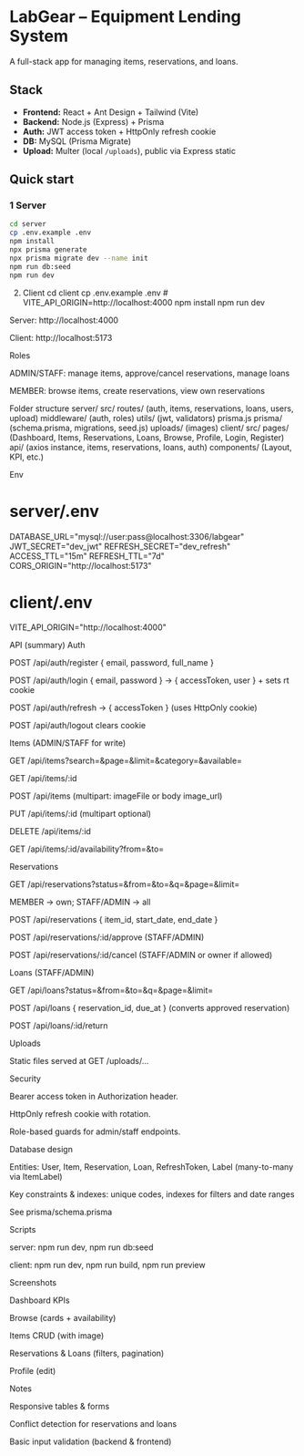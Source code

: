 # LabGear – Equipment Lending System

A full-stack app for managing items, reservations, and loans.

## Stack

- **Frontend:** React + Ant Design + Tailwind (Vite)
- **Backend:** Node.js (Express) + Prisma
- **Auth:** JWT access token + HttpOnly refresh cookie
- **DB:** MySQL (Prisma Migrate)
- **Upload:** Multer (local `/uploads`), public via Express static

## Quick start

### 1 Server

```bash
cd server
cp .env.example .env
npm install
npx prisma generate
npx prisma migrate dev --name init
npm run db:seed
npm run dev
```

2. Client
   cd client
   cp .env.example .env # VITE_API_ORIGIN=http://localhost:4000
   npm install
   npm run dev

Server: http://localhost:4000

Client: http://localhost:5173

Roles

ADMIN/STAFF: manage items, approve/cancel reservations, manage loans

MEMBER: browse items, create reservations, view own reservations

Folder structure
server/
src/
routes/ (auth, items, reservations, loans, users, upload)
middleware/ (auth, roles)
utils/ (jwt, validators)
prisma.js
prisma/ (schema.prisma, migrations, seed.js)
uploads/ (images)
client/
src/
pages/ (Dashboard, Items, Reservations, Loans, Browse, Profile, Login, Register)
api/ (axios instance, items, reservations, loans, auth)
components/ (Layout, KPI, etc.)

Env

# server/.env

DATABASE_URL="mysql://user:pass@localhost:3306/labgear"
JWT_SECRET="dev_jwt"
REFRESH_SECRET="dev_refresh"
ACCESS_TTL="15m"
REFRESH_TTL="7d"
CORS_ORIGIN="http://localhost:5173"

# client/.env

VITE_API_ORIGIN="http://localhost:4000"

API (summary)
Auth

POST /api/auth/register { email, password, full_name }

POST /api/auth/login { email, password } → { accessToken, user } + sets rt cookie

POST /api/auth/refresh → { accessToken } (uses HttpOnly cookie)

POST /api/auth/logout clears cookie

Items (ADMIN/STAFF for write)

GET /api/items?search=&page=&limit=&category=&available=

GET /api/items/:id

POST /api/items (multipart: imageFile or body image_url)

PUT /api/items/:id (multipart optional)

DELETE /api/items/:id

GET /api/items/:id/availability?from=&to=

Reservations

GET /api/reservations?status=&from=&to=&q=&page=&limit=

MEMBER → own; STAFF/ADMIN → all

POST /api/reservations { item_id, start_date, end_date }

POST /api/reservations/:id/approve (STAFF/ADMIN)

POST /api/reservations/:id/cancel (STAFF/ADMIN or owner if allowed)

Loans (STAFF/ADMIN)

GET /api/loans?status=&from=&to=&q=&page=&limit=

POST /api/loans { reservation_id, due_at } (converts approved reservation)

POST /api/loans/:id/return

Uploads

Static files served at GET /uploads/...

Security

Bearer access token in Authorization header.

HttpOnly refresh cookie with rotation.

Role-based guards for admin/staff endpoints.

Database design

Entities: User, Item, Reservation, Loan, RefreshToken, Label (many-to-many via ItemLabel)

Key constraints & indexes: unique codes, indexes for filters and date ranges

See prisma/schema.prisma

Scripts

server: npm run dev, npm run db:seed

client: npm run dev, npm run build, npm run preview

Screenshots

Dashboard KPIs

Browse (cards + availability)

Items CRUD (with image)

Reservations & Loans (filters, pagination)

Profile (edit)

Notes

Responsive tables & forms

Conflict detection for reservations and loans

Basic input validation (backend & frontend)
